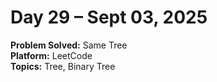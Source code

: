 # Day 29 – Sept 03, 2025

**Problem Solved:** Same Tree                     
**Platform:** LeetCode                       
**Topics:** Tree, Binary Tree

